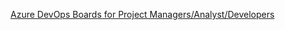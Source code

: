 [Azure DevOps Boards for Project Managers/Analyst/Developers](https://mtygroup.udemy.com/course/azure-devops-for-project-managers-analyst/learn/lecture/24150330?start=0#overview)